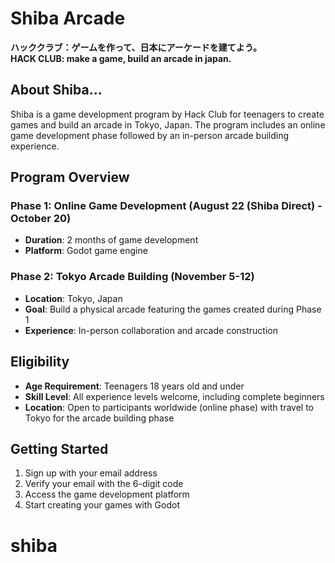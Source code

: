 # Shiba Arcade 

**ハッククラブ：ゲームを作って、日本にアーケードを建てよう。**  
**HACK CLUB: make a game, build an arcade in japan.**

## About Shiba...

Shiba is a game development program by Hack Club for teenagers to create games and build an arcade in Tokyo, Japan. The program includes an online game development phase followed by an in-person arcade building experience.

## Program Overview

### Phase 1: Online Game Development (August 22 (Shiba Direct) - October 20)
- **Duration**: 2 months of game development
- **Platform**: Godot game engine

### Phase 2: Tokyo Arcade Building (November 5-12)
- **Location**: Tokyo, Japan
- **Goal**: Build a physical arcade featuring the games created during Phase 1
- **Experience**: In-person collaboration and arcade construction

## Eligibility

- **Age Requirement**: Teenagers 18 years old and under
- **Skill Level**: All experience levels welcome, including complete beginners
- **Location**: Open to participants worldwide (online phase) with travel to Tokyo for the arcade building phase

## Getting Started

1. Sign up with your email address
2. Verify your email with the 6-digit code
3. Access the game development platform
4. Start creating your games with Godot

# shiba
